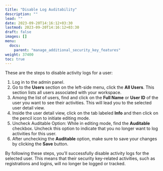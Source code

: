 ```yaml
---
title: "Disable Log Auditability"
description: ""
lead: ""
date: 2023-09-20T14:16:12+03:30
lastmod: 2023-09-20T14:16:12+03:30
draft: false
images: []
menu:
  docs:
    parent: "manage_additional_security_key_features"
weight: 37400
toc: true
---
```


These are the steps to disable activity logs for a user:  

1. Log in to the admin panel.  
2. Go to the **Users** section on the left-side menu, click the **All Users**. This section lists all users associated with your workspace.  
3. Among the list of users, find and click on the **Full Name** or **User ID** of the user you want to see their activities. This will lead you to the selected user detail view.  
4. Inside the user detail view, click on the tab labeled **Info** and then click on the pencil icon to initiate editing mode.  
5. Uncheck Auditable Option: While in editing mode, find the **Auditable** checkbox. Uncheck this option to indicate that you no longer want to log activities for this user.
6. After unchecking the **Auditable** option, make sure to save your changes by clicking the **Save** button.  

By following these steps, you’ll successfully disable activity logs for the selected user. This means that their security key-related activities, such as registrations and logins, will no longer be logged or tracked.  
